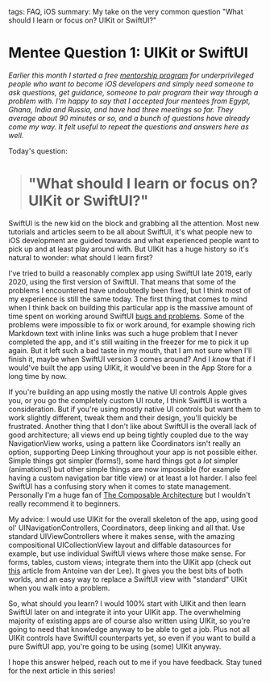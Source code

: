 tags: FAQ, iOS
summary: My take on the very common question "What should I learn or focus on? UIKit or SwiftUI?"

# Mentee Question 1: UIKit or SwiftUI
*Earlier this month I started a free [mentorship program](/mentor/) for underprivileged people who want to become iOS developers and simply need someone to ask questions, get guidance, someone to pair program their way through a problem with. I'm happy to say that I accepted four mentees from Egypt, Ghana, India and Russia, and have had three meetings so far. They average about 90 minutes or so, and a bunch of questions have already come my way. It felt useful to repeat the questions and answers here as well.*

Today's question:

> # "What should I learn or focus on? UIKit or SwiftUI?"

SwiftUI is the new kid on the block and grabbing all the attention. Most new tutorials and articles seem to be all about SwiftUI, it's what people new to iOS development are guided towards and what experienced people want to pick up and at least play around with. But UIKit has a huge history so it's natural to wonder: what should I learn first?

I've tried to build a reasonably complex app using SwiftUI late 2019, early 2020, using the first version of SwiftUI. That means that some of the problems I encountered have undoubtedly been fixed, but I think most of my experience is still the same today. The first thing that comes to mind when I think back on building this particular app is the massive amount of time spent on working around SwiftUI [bugs and problems](/articles/2020/swiftui-review/). Some of the problems were impossible to fix or work around, for example showing rich Markdown text with inline links was such a huge problem that I never completed the app, and it's still waiting in the freezer for me to pick it up again. But it left such a bad taste in my mouth, that I am not sure when I'll finish it, maybe when SwiftUI version 3 comes around? And I *know* that if I would've built the app using UIKit, it would've been in the App Store for a long time by now.

If you're building an app using mostly the native UI controls Apple gives you, or you go the completely custom UI route, I think SwiftUI is worth a consideration. But if you're using mostly native UI controls but want them to work slightly different, tweak them and their design, you'll quickly be frustrated. Another thing that I don't like about SwiftUI is the overall lack of good architecture; all views end up being tightly coupled due to the way NavigationView works, using a pattern like Coordinators isn't really an option, supporting Deep Linking throughout your app is not possible either. Simple things got simpler (forms!), some hard things got a *lot* simpler (animations!) but other simple things are now impossible (for example having a custom navigation bar title view) or at least a lot harder. I also feel SwiftUI has a confusing story when it comes to state management. Personally I'm a huge fan of [The Composable Architecture](https://github.com/pointfreeco/swift-composable-architecture) but I wouldn't really recommend it to beginners. 

My advice: I would use UIKit for the overall skeleton of the app, using good ol' UINavigationControllers, Coordinators, deep linking and all that. Use standard UIViewControllers where it makes sense, with the amazing compositional UICollectionView layout and diffable datasources for example, but use individual SwiftUI views where those make sense. For forms, tables, custom views; integrate them into the UIKit app (check out [this](https://www.avanderlee.com/swiftui/integrating-swiftui-with-uikit/) article from Antoine van der Lee). It gives you the best bits of both worlds, and an easy way to replace a SwiftUI view with "standard" UIKit when you walk into a problem.

So, what should you learn? I would 100% start with UIKit and then learn SwiftUI later on and integrate it into your UIKit app. The overwhelming majority of existing apps are of course also written using UIKit, so you're going to need that knowledge anyway to be able to get a job. Plus not all UIKit controls have SwiftUI counterparts yet, so even if you want to build a pure SwiftUI app, you're going to be using (some) UIKit anyway.

I hope this answer helped, reach out to me if you have feedback. Stay tuned for the next article in this series!
